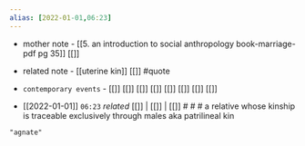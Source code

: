 ```yaml
---
alias: [2022-01-01,06:23]
---
```

- mother note - [[5. an introduction to social anthropology book-marriage-pdf pg 35]] [[]]
- related note - [[uterine kin]] [[]] #quote 
- `contemporary events` - [[]] [[]] [[]] [[]] [[]] [[]] [[]] [[]]

- [[2022-01-01]]  `06:23` _related_ [[]] | [[]] | [[]] # # #
a relative whose kinship is traceable exclusively through males
aka patrilineal kin
```query
"agnate"
```
